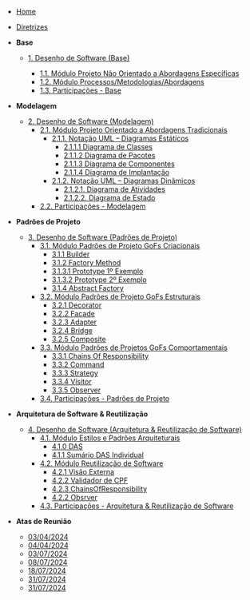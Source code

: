 <!-- docs/_sidebar.md -->

- [Home]()
- [Diretrizes](/Diretrizes/Diretrizes.md)

- **Base**
  - [1. Desenho de Software (Base)](/Base/1.Base.md)

    - [1.1. Módulo Projeto Não Orientado a Abordagens Específicas](/Base/1.1.AbordagemNaoEspecifica.md)
    - [1.2. Módulo Processos/Metodologias/Abordagens](/Base/1.2.ProcessosMetodologiasAbordagens.md)
    - [1.3. Participações - Base](/Base/1.3.ParticipacoesBase.md)

- **Modelagem**
  - [2. Desenho de Software (Modelagem)](/Modelagem/2.Modelagem.md)
    - [2.1. Módulo Projeto Orientado a Abordagens Tradicionais](/Modelagem/2.1.ModelagemTradicional.md)
      - [2.1.1. Notação UML – Diagramas Estáticos](/Modelagem/2.1.1.UMLEstaticos.md)
        - [2.1.1.1 Diagrama de Classes](/Modelagem/2.1.1.1DiagramadeClasses.md)
        - [2.1.1.2 Diagrama de Pacotes](/Modelagem/2.1.1.2DiagramadePacotes.md)
        - [2.1.1.3 Diagrama de Componentes](/Modelagem/2.1.1.3DiagramadeComponentes.md)
        - [2.1.1.4 Diagrama de Implantação](/Modelagem/2.1.1.4.DiagramadeImplantacao.md)
      - [2.1.2. Notação UML – Diagramas Dinâmicos](/Modelagem/2.1.2.UMLDinamicos.md)
        - [2.1.2.1. Diagrama de Atividades](/Modelagem/2.1.2.1.Diagramadeatividades.md)
        - [2.1.2.2. Diagrama de Estado](/Modelagem/2.1.2.2.DiagramaDeEstados.md)
    - [2.2. Participações - Modelagem](/Modelagem/2.2.ParticipacoesModelagem.md)

- **Padrões de Projeto**
  - [3. Desenho de Software (Padrões de Projeto)](/PadroesDeProjeto/3.PadroesDeProjeto.md)
    - [3.1. Módulo Padrões de Projeto GoFs Criacionais](/PadroesDeProjeto/GoF's/Criacionais/3.1.GoFsCriacionais.md)
      - [3.1.1 Builder](/PadroesDeProjeto/GoF's/Criacionais/3.1.1.Builder.md)
      - [3.1.2 Factory Method](/PadroesDeProjeto/GoF's/Criacionais/3.1.2.factoryMethod.md)
      - [3.1.3.1 Prototype 1º Exemplo](/PadroesDeProjeto/GoF's/Criacionais/3.1.3.1.Prototype1.md)
      - [3.1.3.2 Prototype 2º Exemplo](/PadroesDeProjeto/GoF's/Criacionais/3.1.3.2.Prototype2.md)
      - [3.1.4 Abstract Factory](/PadroesDeProjeto/GoF's/Criacionais/3.1.4.AbstractFactory.md)
    - [3.2. Módulo Padrões de Projeto GoFs Estruturais](/PadroesDeProjeto/GoF's/Estruturais/3.2.GoFsEstruturais.md)
      - [3.2.1 Decorator](/PadroesDeProjeto/GoF's/Estruturais/3.2.1.Decorator.md)
      - [3.2.2 Facade](/PadroesDeProjeto/GoF's/Estruturais/3.2.2.Facade.md)
      - [3.2.3 Adapter](/PadroesDeProjeto/GoF's/Estruturais/3.2.3.Adapter.md)
      - [3.2.4 Bridge](/PadroesDeProjeto/GoF's/Estruturais/3.2.4.Bridge.md)
      - [3.2.5 Composite](/PadroesDeProjeto/GoF's/Estruturais/3.2.5.Composite.md)
    - [3.3. Módulo Padrões de Projetos GoFs Comportamentais](/PadroesDeProjeto/GoF's/Comportamentais/3.3.GoFsComportamentais.md)
      - [3.3.1 Chains Of Responsibility](/PadroesDeProjeto/GoF's/Comportamentais/3.3.1.ChainsOfResponsibility.md)
      - [3.3.2 Command](/PadroesDeProjeto/GoF's/Comportamentais/3.3.2.Command.md)
      - [3.3.3 Strategy](/PadroesDeProjeto/GoF's/Comportamentais/3.3.3.Strategy.md)
      - [3.3.4 Visitor](/PadroesDeProjeto/GoF's/Comportamentais/3.3.4.Visitor.md)
      - [3.3.5 Observer](/PadroesDeProjeto/GoF's/Comportamentais/3.3.5.Observer.md)
    - [3.4. Participações - Padrões de Projeto](/PadroesDeProjeto/3.4.ParticipacoesPadroes.md)

- **Arquitetura de Software & Reutilização**
  - [4. Desenho de Software (Arquitetura & Reutilização de Software)](/ArquiteturaReutilizacao/4.ArquiteturaReutilizacao.md)
    - [4.1. Módulo Estilos e Padrões Arquiteturais](/ArquiteturaReutilizacao/4.1.PadroesArquiteturais.md)
      - [4.1.0 DAS](/ArquiteturaReutilizacao/4.1.0.DAS.md)
      - [4.1.1 Sumário DAS Individual](/ArquiteturaReutilizacao/4.1.1.sumario.md)
    - [4.2. Módulo Reutilização de Software](/ArquiteturaReutilizacao/4.2.ReutilizacaoDeSoftware.md)
      - [4.2.1 Visão Externa](/ArquiteturaReutilizacao/4.2.1.VisaoExterna.md)
      - [4.2.2 Validador de CPF](/ArquiteturaReutilizacao/4.2.2.CPFValidador.md)
      - [4.2.3 ChainsOfResponsibility](/ArquiteturaReutilizacao/4.2.3.ChainsOfResponsibility.md)
      - [4.2.2 Obsrver](/ArquiteturaReutilizacao/4.2.4.Observer.md)
    - [4.3. Participações - Arquitetura & Reutilização de Software](/ArquiteturaReutilizacao/4.3.ParticipacoesArqReutilizacao.md)

- **Atas de Reunião**
  - [03/04/2024](/Atas/03_04_2024.md)
  - [04/04/2024](/Atas/04_04_2024.md)
  - [03/07/2024](/Atas/03_07_2024.md) 
  - [08/07/2024](/Atas/08_07_2024.md) 
  - [18/07/2024](/Atas/18_07_2024.md) 
  - [31/07/2024](/Atas/31_07_2024.md) 
  - [31/07/2024](/Atas/08_08_2024.md)
